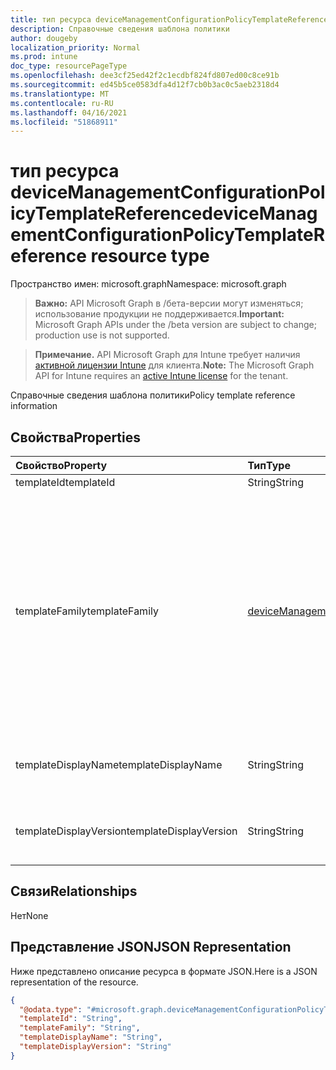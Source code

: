 ```yaml
---
title: тип ресурса deviceManagementConfigurationPolicyTemplateReference
description: Справочные сведения шаблона политики
author: dougeby
localization_priority: Normal
ms.prod: intune
doc_type: resourcePageType
ms.openlocfilehash: dee3cf25ed42f2c1ecdbf824fd807ed00c8ce91b
ms.sourcegitcommit: ed45b5ce0583dfa4d12f7cb0b3ac0c5aeb2318d4
ms.translationtype: MT
ms.contentlocale: ru-RU
ms.lasthandoff: 04/16/2021
ms.locfileid: "51868911"
---
```

# <a name="devicemanagementconfigurationpolicytemplatereference-resource-type"></a><span data-ttu-id="d7db4-103">тип ресурса deviceManagementConfigurationPolicyTemplateReference</span><span class="sxs-lookup"><span data-stu-id="d7db4-103">deviceManagementConfigurationPolicyTemplateReference resource type</span></span>

<span data-ttu-id="d7db4-104">Пространство имен: microsoft.graph</span><span class="sxs-lookup"><span data-stu-id="d7db4-104">Namespace: microsoft.graph</span></span>

> <span data-ttu-id="d7db4-105">**Важно:** API Microsoft Graph в /бета-версии могут изменяться; использование продукции не поддерживается.</span><span class="sxs-lookup"><span data-stu-id="d7db4-105">**Important:** Microsoft Graph APIs under the /beta version are subject to change; production use is not supported.</span></span>

> <span data-ttu-id="d7db4-106">**Примечание.** API Microsoft Graph для Intune требует наличия [активной лицензии Intune](https://go.microsoft.com/fwlink/?linkid=839381) для клиента.</span><span class="sxs-lookup"><span data-stu-id="d7db4-106">**Note:** The Microsoft Graph API for Intune requires an [active Intune license](https://go.microsoft.com/fwlink/?linkid=839381) for the tenant.</span></span>

<span data-ttu-id="d7db4-107">Справочные сведения шаблона политики</span><span class="sxs-lookup"><span data-stu-id="d7db4-107">Policy template reference information</span></span>

## <a name="properties"></a><span data-ttu-id="d7db4-108">Свойства</span><span class="sxs-lookup"><span data-stu-id="d7db4-108">Properties</span></span>
|<span data-ttu-id="d7db4-109">Свойство</span><span class="sxs-lookup"><span data-stu-id="d7db4-109">Property</span></span>|<span data-ttu-id="d7db4-110">Тип</span><span class="sxs-lookup"><span data-stu-id="d7db4-110">Type</span></span>|<span data-ttu-id="d7db4-111">Описание</span><span class="sxs-lookup"><span data-stu-id="d7db4-111">Description</span></span>|
|:---|:---|:---|
|<span data-ttu-id="d7db4-112">templateId</span><span class="sxs-lookup"><span data-stu-id="d7db4-112">templateId</span></span>|<span data-ttu-id="d7db4-113">String</span><span class="sxs-lookup"><span data-stu-id="d7db4-113">String</span></span>|<span data-ttu-id="d7db4-114">Шаблон id</span><span class="sxs-lookup"><span data-stu-id="d7db4-114">Template id</span></span>|
|<span data-ttu-id="d7db4-115">templateFamily</span><span class="sxs-lookup"><span data-stu-id="d7db4-115">templateFamily</span></span>|[<span data-ttu-id="d7db4-116">deviceManagementConfigurationTemplateFamily</span><span class="sxs-lookup"><span data-stu-id="d7db4-116">deviceManagementConfigurationTemplateFamily</span></span>](../resources/intune-deviceconfigv2-devicemanagementconfigurationtemplatefamily.md)|<span data-ttu-id="d7db4-117">Семейство шаблонов ссылаемого шаблона.</span><span class="sxs-lookup"><span data-stu-id="d7db4-117">Template Family of the referenced Template.</span></span> <span data-ttu-id="d7db4-118">Это свойство доступно только для чтения.</span><span class="sxs-lookup"><span data-stu-id="d7db4-118">This property is read-only.</span></span> <span data-ttu-id="d7db4-119">Возможные значения: `none`, `endpointSecurityAntivirus`, `endpointSecurityDiskEncryption`, `endpointSecurityFirewall`, `endpointSecurityEndpointDectionAndResponse`, `endpointSecurityAttackSurfaceReduction`, `endpointSecurityAccountProtection`, `endpointSecurityApplicationControl`.</span><span class="sxs-lookup"><span data-stu-id="d7db4-119">Possible values are: `none`, `endpointSecurityAntivirus`, `endpointSecurityDiskEncryption`, `endpointSecurityFirewall`, `endpointSecurityEndpointDectionAndResponse`, `endpointSecurityAttackSurfaceReduction`, `endpointSecurityAccountProtection`, `endpointSecurityApplicationControl`.</span></span>|
|<span data-ttu-id="d7db4-120">templateDisplayName</span><span class="sxs-lookup"><span data-stu-id="d7db4-120">templateDisplayName</span></span>|<span data-ttu-id="d7db4-121">String</span><span class="sxs-lookup"><span data-stu-id="d7db4-121">String</span></span>|<span data-ttu-id="d7db4-122">Отображение имени шаблона ссылаемого шаблона.</span><span class="sxs-lookup"><span data-stu-id="d7db4-122">Template Display Name of the referenced template.</span></span> <span data-ttu-id="d7db4-123">Это свойство доступно только для чтения.</span><span class="sxs-lookup"><span data-stu-id="d7db4-123">This property is read-only.</span></span>|
|<span data-ttu-id="d7db4-124">templateDisplayVersion</span><span class="sxs-lookup"><span data-stu-id="d7db4-124">templateDisplayVersion</span></span>|<span data-ttu-id="d7db4-125">String</span><span class="sxs-lookup"><span data-stu-id="d7db4-125">String</span></span>|<span data-ttu-id="d7db4-126">Отображение шаблона версии ссылаемого шаблона.</span><span class="sxs-lookup"><span data-stu-id="d7db4-126">Template Display Version of the referenced Template.</span></span> <span data-ttu-id="d7db4-127">Это свойство доступно только для чтения.</span><span class="sxs-lookup"><span data-stu-id="d7db4-127">This property is read-only.</span></span>|

## <a name="relationships"></a><span data-ttu-id="d7db4-128">Связи</span><span class="sxs-lookup"><span data-stu-id="d7db4-128">Relationships</span></span>
<span data-ttu-id="d7db4-129">Нет</span><span class="sxs-lookup"><span data-stu-id="d7db4-129">None</span></span>

## <a name="json-representation"></a><span data-ttu-id="d7db4-130">Представление JSON</span><span class="sxs-lookup"><span data-stu-id="d7db4-130">JSON Representation</span></span>
<span data-ttu-id="d7db4-131">Ниже представлено описание ресурса в формате JSON.</span><span class="sxs-lookup"><span data-stu-id="d7db4-131">Here is a JSON representation of the resource.</span></span>
<!-- {
  "blockType": "resource",
  "@odata.type": "microsoft.graph.deviceManagementConfigurationPolicyTemplateReference"
}
-->
``` json
{
  "@odata.type": "#microsoft.graph.deviceManagementConfigurationPolicyTemplateReference",
  "templateId": "String",
  "templateFamily": "String",
  "templateDisplayName": "String",
  "templateDisplayVersion": "String"
}
```




